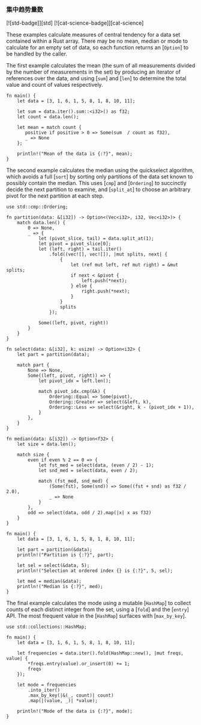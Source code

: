 ### 集中趋势量数

[![std-badge]][std] [![cat-science-badge]][cat-science]

These examples calculate measures of central tendency for a data set contained within a Rust array. There may be no mean, median or mode to calculate for an empty set of data, so each function returns an [`Option`] to be handled by the caller.

The first example calculates the mean (the sum of all measurements divided by the number of measurements in the set) by producing an iterator of references over the data, and using [`sum`] and [`len`] to determine the total value and count of values respectively.

```rust,edition2018
fn main() {
    let data = [3, 1, 6, 1, 5, 8, 1, 8, 10, 11];

    let sum = data.iter().sum::<i32>() as f32;
    let count = data.len();

    let mean = match count {
       positive if positive > 0 => Some(sum  / count as f32),
       _ => None
    };

    println!("Mean of the data is {:?}", mean);
}
```

The second example calculates the median using the quickselect algorithm, which avoids a full [`sort`] by sorting only partitions of the data set known to possibly contain the median. This uses [`cmp`] and [`Ordering`] to succinctly decide the next partition to examine, and [`split_at`] to choose an arbitrary pivot for the next partition at each step.

```rust,edition2018
use std::cmp::Ordering;

fn partition(data: &[i32]) -> Option<(Vec<i32>, i32, Vec<i32>)> {
    match data.len() {
        0 => None,
        _ => {
            let (pivot_slice, tail) = data.split_at(1);
            let pivot = pivot_slice[0];
            let (left, right) = tail.iter()
                .fold((vec![], vec![]), |mut splits, next| {
                    {
                        let (ref mut left, ref mut right) = &mut splits;
                        if next < &pivot {
                            left.push(*next);
                        } else {
                            right.push(*next);
                        }
                    }
                    splits
                });

            Some((left, pivot, right))
        }
    }
}

fn select(data: &[i32], k: usize) -> Option<i32> {
    let part = partition(data);

    match part {
        None => None,
        Some((left, pivot, right)) => {
            let pivot_idx = left.len();

            match pivot_idx.cmp(&k) {
                Ordering::Equal => Some(pivot),
                Ordering::Greater => select(&left, k),
                Ordering::Less => select(&right, k - (pivot_idx + 1)),
            }
        },
    }
}

fn median(data: &[i32]) -> Option<f32> {
    let size = data.len();

    match size {
        even if even % 2 == 0 => {
            let fst_med = select(data, (even / 2) - 1);
            let snd_med = select(data, even / 2);

            match (fst_med, snd_med) {
                (Some(fst), Some(snd)) => Some((fst + snd) as f32 / 2.0),
                _ => None
            }
        },
        odd => select(data, odd / 2).map(|x| x as f32)
    }
}

fn main() {
    let data = [3, 1, 6, 1, 5, 8, 1, 8, 10, 11];

    let part = partition(&data);
    println!("Partition is {:?}", part);

    let sel = select(&data, 5);
    println!("Selection at ordered index {} is {:?}", 5, sel);

    let med = median(&data);
    println!("Median is {:?}", med);
}
```

The final example calculates the  mode using a mutable [`HashMap`] to collect counts of each distinct integer from the set, using a [`fold`] and the [`entry`] API. The most frequent value in the [`HashMap`] surfaces with [`max_by_key`].

```rust,edition2018
use std::collections::HashMap;

fn main() {
    let data = [3, 1, 6, 1, 5, 8, 1, 8, 10, 11];

    let frequencies = data.iter().fold(HashMap::new(), |mut freqs, value| {
        *freqs.entry(value).or_insert(0) += 1;
        freqs
    });

    let mode = frequencies
        .into_iter()
        .max_by_key(|&(_, count)| count)
        .map(|(value, _)| *value);

    println!("Mode of the data is {:?}", mode);
}
```

[Option]: https://doc.rust-lang.org/std/option/enum.Option.html
[sum]: https://doc.rust-lang.org/std/iter/trait.Iterator.html#method.sum
[len]: https://doc.rust-lang.org/std/primitive.slice.html#method.len
[sort]: https://doc.rust-lang.org/std/primitive.slice.html#method.sort
[cmp]: https://doc.rust-lang.org/beta/std/cmp/trait.Ord.html#tymethod.cmp
[Ordering]: https://doc.rust-lang.org/beta/std/cmp/enum.Ordering.html
[split_at]: https://doc.rust-lang.org/std/primitive.slice.html#method.split_at
[HashMap]: https://doc.rust-lang.org/std/collections/struct.HashMap.html
[fold]: https://doc.rust-lang.org/std/iter/trait.Iterator.html#method.fold
[entry]: https://doc.rust-lang.org/std/collections/hash_map/enum.Entry.html
[max_by_key]: https://doc.rust-lang.org/std/iter/trait.Iterator.html#method.max_by_key
